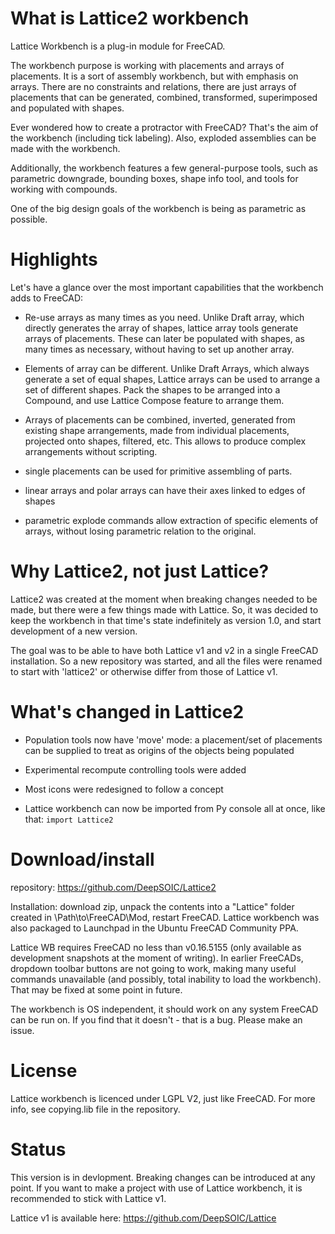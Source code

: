 # What is Lattice2 workbench
Lattice Workbench is a plug-in module for FreeCAD.

The workbench purpose is working with placements and arrays of placements. It is a sort of assembly workbench, but with emphasis on arrays. There are no constraints and relations, there are just arrays of placements that can be generated, combined, transformed, superimposed and populated with shapes. 

Ever wondered how to create a protractor with FreeCAD? That's the aim of the workbench (including tick labeling). Also, exploded assemblies can be made with the workbench.

Additionally, the workbench features a few general-purpose tools, such as parametric downgrade, bounding boxes, shape info tool, and tools for working with compounds.

One of the big design goals of the workbench is being as parametric as possible.

# Highlights
Let's have a glance over the most important capabilities that the workbench adds to FreeCAD:

* Re-use arrays as many times as you need. Unlike Draft array, which directly generates the array of shapes, lattice array tools generate arrays of placements. These can later be populated with shapes, as many times as necessary, without having to set up another array.

* Elements of array can be different. Unlike Draft Arrays, which always generate a set of equal shapes, Lattice arrays can be used to arrange a set of different shapes. Pack the shapes to be arranged into a Compound, and use Lattice Compose feature to arrange them.

* Arrays of placements can be combined, inverted, generated from existing shape arrangements, made from individual placements, projected onto shapes, filtered, etc. This allows to produce complex arrangements without scripting.

* single placements can be used for primitive assembling of parts.

* linear arrays and polar arrays can have their axes linked to edges of shapes

* parametric explode commands allow extraction of specific elements of arrays, without losing parametric relation to the original. 

# Why Lattice2, not just Lattice?
Lattice2 was created at the moment when breaking changes needed to be made, but there were a few things made with Lattice. So, it was decided to keep the workbench in that time's state indefinitely as version 1.0, and start development of a new version.

The goal was to be able to have both Lattice v1 and v2 in a single FreeCAD installation. So a new repository was started, and all the files were renamed to start with 'lattice2' or otherwise differ from those of Lattice v1.

# What's changed in Lattice2

* Population tools now have 'move' mode: a placement/set of placements can be supplied to treat as origins of the objects being populated

* Experimental recompute controlling tools were added

* Most icons were redesigned to follow a concept

* Lattice workbench can now be imported from Py console all at once, like that: `import Lattice2`

# Download/install
repository: https://github.com/DeepSOIC/Lattice2

Installation: download zip, unpack the contents into a "Lattice" folder created in \Path\to\FreeCAD\Mod, restart FreeCAD. Lattice workbench was also packaged to Launchpad in the Ubuntu FreeCAD Community PPA. 

Lattice WB requires FreeCAD no less than v0.16.5155 (only available as development snapshots at the moment of writing). In earlier FreeCADs, dropdown toolbar buttons are not going to work, making many useful commands unavailable (and possibly, total inability to load the workbench). That may be fixed at some point in future.

The workbench is OS independent, it should work on any system FreeCAD can be run on. If you find that it doesn't - that is a bug. Please make an issue.

# License
Lattice workbench is licenced under LGPL V2, just like FreeCAD. For more info, see copying.lib file in the repository.

# Status
This version is in devlopment. Breaking changes can be introduced at any point. If you want to make a project with use of Lattice workbench, it is recommended to stick with Lattice v1.

Lattice v1 is available here: https://github.com/DeepSOIC/Lattice

